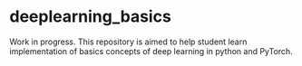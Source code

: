 # deeplearning_basics
Work in progress. This repository is aimed to help student learn implementation of basics concepts of deep learning in python and PyTorch. 
